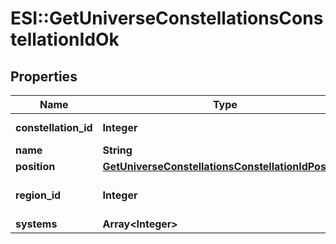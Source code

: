 # ESI::GetUniverseConstellationsConstellationIdOk

## Properties
Name | Type | Description | Notes
------------ | ------------- | ------------- | -------------
**constellation_id** | **Integer** | constellation_id integer | 
**name** | **String** | name string | 
**position** | [**GetUniverseConstellationsConstellationIdPosition**](GetUniverseConstellationsConstellationIdPosition.md) |  | 
**region_id** | **Integer** | The region this constellation is in | 
**systems** | **Array&lt;Integer&gt;** | systems array | 

